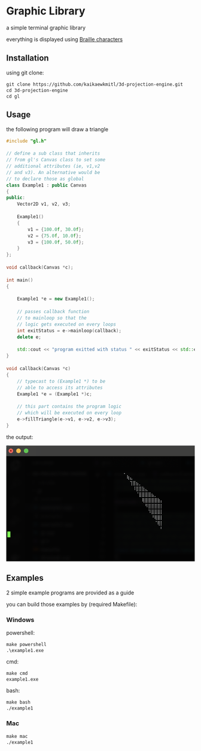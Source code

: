 # Graphic Library

a simple terminal graphic library

everything is displayed using [Braille characters](https://en.wikipedia.org/wiki/Braille_Patterns)

## Installation

using git clone:
```
git clone https://github.com/kaikaewkmitl/3d-projection-engine.git
cd 3d-projection-engine
cd gl
```

## Usage

the following program will draw a triangle

```cpp
#include "gl.h"

// define a sub class that inherits
// from gl's Canvas class to set some
// additional attributes (ie, v1,v2
// and v3). An alternative would be
// to declare those as global
class Example1 : public Canvas
{
public:
    Vector2D v1, v2, v3;

    Example1()
    {
        v1 = {100.0f, 30.0f};
        v2 = {75.0f, 10.0f};
        v3 = {100.0f, 50.0f};
    }
};

void callback(Canvas *c);

int main()
{

    Example1 *e = new Example1();

    // passes callback function
    // to mainloop so that the
    // logic gets executed on every loops
    int exitStatus = e->mainloop(callback);
    delete e;

    std::cout << "program exitted with status " << exitStatus << std::endl;
}

void callback(Canvas *c)
{
    // typecast to (Example1 *) to be
    // able to access its attributes
    Example1 *e = (Example1 *)c;

    // this part contains the program logic
    // which will be executed on every loop
    e->fillTriangle(e->v1, e->v2, e->v3);
}
```

the output:

<img alt="example1 output" src="/images/gl_example1.png">

## Examples

2 simple example programs are provided as a guide

you can build those examples by (required Makefile):

### Windows

powershell:
```
make powershell
.\example1.exe
```

cmd:
```
make cmd
example1.exe
```

bash:
```
make bash
./example1
```

### Mac

```
make mac
./example1
```
